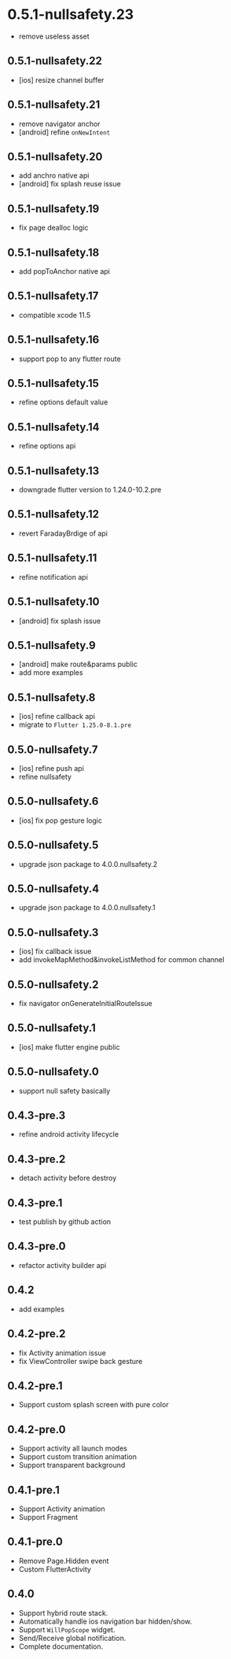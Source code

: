 # 0.5.1-nullsafety.23

* remove useless asset

## 0.5.1-nullsafety.22

* [ios] resize channel buffer
  
## 0.5.1-nullsafety.21

* remove navigator anchor
* [android] refine `onNewIntent`

## 0.5.1-nullsafety.20

* add anchro native api
* [android] fix splash reuse issue

## 0.5.1-nullsafety.19

* fix page dealloc logic
  
## 0.5.1-nullsafety.18

* add popToAnchor native api

## 0.5.1-nullsafety.17

* compatible xcode 11.5

## 0.5.1-nullsafety.16

* support pop to any flutter route

## 0.5.1-nullsafety.15

* refine options default value

## 0.5.1-nullsafety.14

* refine options api

## 0.5.1-nullsafety.13

* downgrade flutter version to 1.24.0-10.2.pre

## 0.5.1-nullsafety.12

* revert FaradayBrdige of api

## 0.5.1-nullsafety.11

* refine notification api

## 0.5.1-nullsafety.10

* [android] fix splash issue

## 0.5.1-nullsafety.9

* [android] make route&params public
* add more examples

## 0.5.1-nullsafety.8

* [ios] refine callback api
* migrate to `Flutter 1.25.0-8.1.pre`

## 0.5.0-nullsafety.7

* [ios] refine push api
* refine nullsafety

## 0.5.0-nullsafety.6

* [ios] fix pop gesture logic

## 0.5.0-nullsafety.5

* upgrade json package to 4.0.0.nullsafety.2

## 0.5.0-nullsafety.4

* upgrade json package to 4.0.0.nullsafety.1

## 0.5.0-nullsafety.3

* [ios] fix callback issue
* add invokeMapMethod&invokeListMethod for common channel

## 0.5.0-nullsafety.2

* fix navigator onGenerateInitialRouteIssue

## 0.5.0-nullsafety.1

* [ios] make flutter engine public

## 0.5.0-nullsafety.0

* support null safety basically

## 0.4.3-pre.3

* refine android activity lifecycle

## 0.4.3-pre.2

* detach activity before destroy

## 0.4.3-pre.1

* test publish by github action

## 0.4.3-pre.0

* refactor activity builder api

## 0.4.2

* add examples

## 0.4.2-pre.2

* fix Activity animation issue
* fix ViewController swipe back gesture

## 0.4.2-pre.1

* Support custom splash screen with pure color

## 0.4.2-pre.0

* Support activity all launch modes
* Support custom transition animation
* Support transparent background

## 0.4.1-pre.1

* Support Activity animation
* Support Fragment

## 0.4.1-pre.0

* Remove Page.Hidden event
* Custom FlutterActivity

## 0.4.0

* Support hybrid route stack.
* Automatically handle ios navigation bar hidden/show.
* Support `WillPopScope` widget.
* Send/Receive global notification.
* Complete documentation.
